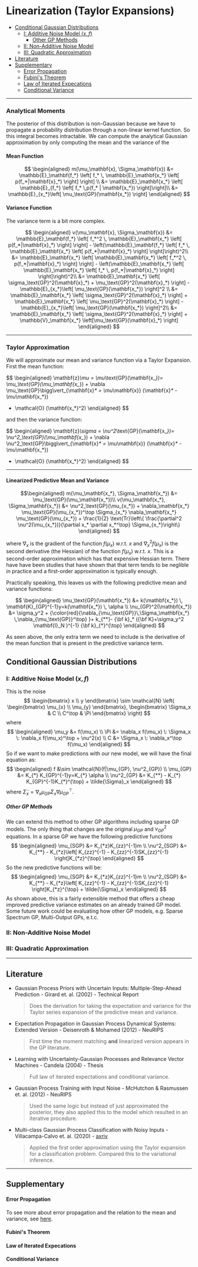# Linearization (Taylor Expansions)

- [Conditional Gaussian Distributions](#conditional-gaussian-distributions)
  - [I: Additive Noise Model ($x,f$)](#i-additive-noise-model-mathsemanticsmrowmixmimo-separator%22true%22momifmimrowannotation-encoding%22applicationx-tex%22xfannotationsemanticsmathxf)
      - [Other GP Methods](#other-gp-methods)
  - [II: Non-Additive Noise Model](#ii-non-additive-noise-model)
  - [III: Quadratic Approximation](#iii-quadratic-approximation)
- [Literature](#literature)
- [Supplementary](#supplementary)
    - [Error Propagation](#error-propagation)
    - [Fubini's Theorem](#fubinis-theorem)
    - [Law of Iterated Expecations](#law-of-iterated-expecations)
    - [Conditional Variance](#conditional-variance)



---

### Analytical Moments

The posterior of this distribution is non-Gaussian because we have to propagate a probability distribution through a non-linear kernel function. So this integral becomes intractable. We can compute the analytical Gaussian approximation by only computing the mean and the variance of the 

#### Mean Function

$$
\begin{aligned}
m(\mu_\mathbf{x}, \Sigma_\mathbf{x})
&=
\mathbb{E}_\mathbf{f_*}
\left[ f_* \, \mathbb{E}_\mathbf{x_*} \left[ p(f_*|\mathbf{x}_*) \right] \right] \\
&=
\mathbb{E}_\mathbf{x_*}
\left[ \mathbb{E}_{f_*} \left[ f_* \,p(f_* | \mathbf{x_*}) \right]\right]\\
&=
\mathbb{E}_{x_*}\left[ \mu_\text{GP}(\mathbf{x_*}) \right]
\end{aligned}
$$

#### Variance Function

The variance term is a bit more complex.

$$
\begin{aligned}
v(\mu_\mathbf{x}, \Sigma_\mathbf{x})
&=
\mathbb{E}_\mathbf{f_*}
\left[ f_*^2 \, \mathbb{E}_\mathbf{x_*} \left[ p(f_*|\mathbf{x}_*) \right] \right] -
\left(\mathbb{E}_\mathbf{f_*}
\left[ f_* \, \mathbb{E}_\mathbf{x_*} \left[ p(f_*|\mathbf{x}_*) \right] \right]\right)^2\\
&=
\mathbb{E}_\mathbf{x_*}
\left[ \mathbb{E}_\mathbf{x_*} \left[ f_*^2 \, p(f_*|\mathbf{x}_*) \right] \right] -
\left(\mathbb{E}_\mathbf{x_*}
\left[ \mathbb{E}_\mathbf{x_*} \left[ f_* \, p(f_*|\mathbf{x}_*) \right] \right]\right)^2\\
&=
\mathbb{E}_\mathbf{x_*}
\left[  \sigma_\text{GP}^2(\mathbf{x}_*) + \mu_\text{GP}^2(\mathbf{x}_*) \right] -
\mathbb{E}_{x_*}\left[ \mu_\text{GP}(\mathbf{x_*}) \right]^2 \\
&=
\mathbb{E}_\mathbf{x_*}
\left[  \sigma_\text{GP}^2(\mathbf{x}_*) \right] + \mathbb{E}_\mathbf{x_*} \left[ \mu_\text{GP}^2(\mathbf{x}_*) \right] -
\mathbb{E}_{x_*}\left[ \mu_\text{GP}(\mathbf{x_*}) \right]^2\\
&=
\mathbb{E}_\mathbf{x_*} \left[  \sigma_\text{GP}^2(\mathbf{x}_*) \right] +
\mathbb{V}_\mathbf{x_*} \left[\mu_\text{GP}(\mathbf{x}_*) \right]
\end{aligned}
$$

---

### Taylor Approximation

We will approximate our mean and variance function via a Taylor Expansion. First the mean function:

$$
\begin{aligned}
\mathbf{z}_\mu =
\mu_\text{GP}(\mathbf{x_*})=
\mu_\text{GP}(\mu_\mathbf{x_*}) +
\nabla \mu_\text{GP}\bigg\vert_{\mathbf{x}_* = \mu_\mathbf{x}}
(\mathbf{x}_* - \mu_\mathbf{x_*})
+ \mathcal{O} (\mathbf{x_*}^2)
\end{aligned}
$$

and then the variance function:

$$
\begin{aligned}
\mathbf{z}_\sigma =
\nu^2_\text{GP}(\mathbf{x_*})=
\nu^2_\text{GP}(\mu_\mathbf{x_*}) +
\nabla \nu^2_\text{GP}\bigg\vert_{\mathbf{x}_* = \mu_\mathbf{x}}
(\mathbf{x}_* - \mu_\mathbf{x_*})
+ \mathcal{O} (\mathbf{x_*}^2)
\end{aligned}
$$

---

#### Linearized Predictive Mean and Variance

$$\begin{aligned}
m(\mu_\mathbf{x_*}, \Sigma_\mathbf{x_*})
&=
\mu_\text{GP}(\mu_\mathbf{x_*})\\
v(\mu_\mathbf{x_*}, \Sigma_\mathbf{x_*})
&= \nu^2_\text{GP}(\mu_{x_*}) +
\nabla_\mathbf{x_*} \mu_\text{GP}(\mu_{x_*})^\top
\Sigma_{x_*}
\nabla_\mathbf{x_*} \mu_\text{GP}(\mu_{x_*}) +
\frac{1}{2} \text{Tr}\left\{ \frac{\partial^2 \nu^2(\mu_{x_*})}{\partial x_* \partial x_*^\top}  \Sigma_{x_*}\right\}
\end{aligned}
$$

where $\nabla_x$ is the gradient of the function $f(\mu_x)$ w.r.t. $x$ and $\nabla_x^2 f(\mu_x)$ is the second derivative (the Hessian) of the function $f(\mu_x)$ w.r.t. $x$. This is a second-order approximation which has that expensive Hessian term. There have have been studies that have shown that that term tends to be neglible in practice and a first-order approximation is typically enough. 

Practically speaking, this leaves us with the following predictive mean and variance functions:

$$
\begin{aligned}
\mu_\text{GP}(\mathbf{x_*}) &= k(\mathbf{x_*}) \, \mathbf{K}_{GP}^{-1}y=k(\mathbf{x_*}) \, \alpha  \\
\nu_{GP}^2(\mathbf{x_*}) &= \sigma_y^2 + {\color{red}{\nabla_{\mu_\text{GP}}\,\Sigma_\mathbf{x_*} \,\nabla_{\mu_\text{GP}}^\top} }+ k_{**}- {\bf k}_* ({\bf K}+\sigma_y^2 \mathbf{I}_N )^{-1} {\bf k}_{*}^{\top}
\end{aligned}
$$

As seen above, the only extra term we need to include is the derivative of the mean function that is present in the predictive variance term.


## Conditional Gaussian Distributions

### I: Additive Noise Model ($x,f$)

This is the noise
$$
\begin{bmatrix}
    x \\
    y
    \end{bmatrix}
    \sim \mathcal{N} \left( 
    \begin{bmatrix}
    \mu_{x} \\ 
    \mu_{y} 
    \end{bmatrix}, 
    \begin{bmatrix}
    \Sigma_x & C \\
    C^\top & \Pi
    \end{bmatrix}
    \right)
$$
where
$$
\begin{aligned}
\mu_y &= f(\mu_x) \\
\Pi &= \nabla_x f(\mu_x) \: \Sigma_x \: \nabla_x f(\mu_x)^\top + \nu^2(x) \\
C &= \Sigma_x \: \nabla_x^\top f(\mu_x)
\end{aligned}
$$
So if we want to make predictions with our new model, we will have the final equation as:
$$
\begin{aligned}
f &\sim \mathcal{N}(f|\mu_{GP}, \nu^2_{GP}) \\
    \mu_{GP} &= K_{*} K_{GP}^{-1}y=K_{*} \alpha \\
    \nu^2_{GP} &= K_{**} - K_{*} K_{GP}^{-1}K_{*}^{\top} + \tilde{\Sigma}_x
\end{aligned}
$$
where $\tilde{\Sigma}_x = \nabla_x \mu_{GP} \Sigma_x \nabla \mu_{GP}^\top$.



##### Other GP Methods

We can extend this method to other GP algorithms including sparse GP models. The only thing that changes are the original $\mu_{GP}$ and $\nu^2_{GP}$ equations. In a sparse GP we have the following predictive functions
$$
\begin{aligned}
    \mu_{SGP} &= K_{*z}K_{zz}^{-1}m \\
    \nu^2_{SGP} &= K_{**} 
    - K_{*z}\left[ K_{zz}^{-1} - K_{zz}^{-1}SK_{zz}^{-1} \right]K_{*z}^{\top}
\end{aligned}
$$
So the new predictive functions will be:
$$
\begin{aligned}
    \mu_{SGP} &= K_{*z}K_{zz}^{-1}m \\
    \nu^2_{SGP} &= K_{**} 
    - K_{*z}\left[ K_{zz}^{-1} - K_{zz}^{-1}SK_{zz}^{-1} \right]K_{*z}^{\top} 
    + \tilde{\Sigma}_x
\end{aligned}
$$
As shown above, this is a fairly extensible method that offers a cheap improved predictive variance estimates on an already trained GP model. Some future work could be evaluating how other GP models, e.g. Sparse Spectrum GP, Multi-Output GPs, e.t.c.

### II: Non-Additive Noise Model



### III: Quadratic Approximation

---

## Literature

* Gaussian Process Priors with Uncertain Inputs: Multiple-Step-Ahead Prediction - Girard et. al. (2002) - Technical Report
  > Does the derivation for taking the expectation and variance for the  Taylor series expansion of the predictive mean and variance. 
* Expectation Propagation in Gaussian Process Dynamical Systems: Extended Version - Deisenroth & Mohamed (2012) - NeuRIPS
  > First time the moment matching **and** linearized version appears in the GP literature.
* Learning with Uncertainty-Gaussian Processes and Relevance Vector Machines - Candela (2004) - Thesis
  > Full law of iterated expectations and conditional variance.
* Gaussian Process Training with Input Noise - McHutchon & Rasmussen et. al. (2012) - NeuRIPS 
  > Used the same logic but instead of just approximated the posterior, they also applied this to the model which resulted in an iterative procedure.
* Multi-class Gaussian Process Classification with Noisy Inputs - Villacampa-Calvo et. al. (2020) - [axriv]()
  > Applied the first order approximation using the Taylor expansion for a classification problem. Compared this to the variational inference.

---

## Supplementary



#### Error Propagation

To see more about error propagation and the relation to the mean and variance, see [here](error_propagation.md).

#### Fubini's Theorem

#### Law of Iterated Expecations

#### Conditional Variance
